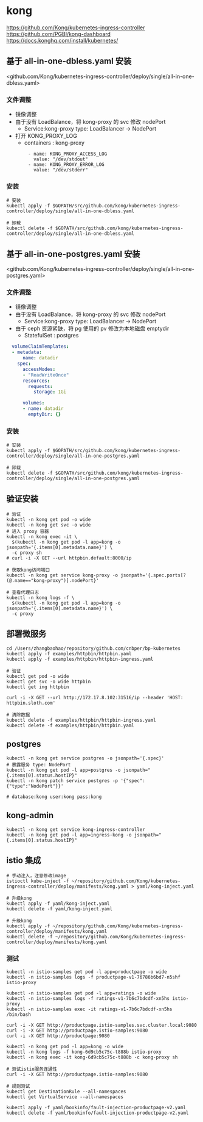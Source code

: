 # kong

<https://github.com/Kong/kubernetes-ingress-controller>
<https://github.com/PGBI/kong-dashboard>
<https://docs.konghq.com/install/kubernetes/>

## 基于 all-in-one-dbless.yaml 安装

<github.com/Kong/kubernetes-ingress-controller/deploy/single/all-in-one-dbless.yaml>

### 文件调整

- 镜像调整
- 由于没有 LoadBalance，将 kong-proxy 的 svc 修改 nodePort
  - Service:kong-proxy  type: LoadBalancer -> NodePort
- 打开 KONG_PROXY_LOG
  - containers : kong-proxy

```shell
        - name: KONG_PROXY_ACCESS_LOG
          value: "/dev/stdout"
        - name: KONG_PROXY_ERROR_LOG
          value: "/dev/stderr"
```

### 安装

```shell
# 安装
kubectl apply -f $GOPATH/src/github.com/kong/kubernetes-ingress-controller/deploy/single/all-in-one-dbless.yaml

# 卸载
kubectl delete -f $GOPATH/src/github.com/kong/kubernetes-ingress-controller/deploy/single/all-in-one-dbless.yaml
```

## 基于 all-in-one-postgres.yaml 安装

<github.com/Kong/kubernetes-ingress-controller/deploy/single/all-in-one-postgres.yaml>

### 文件调整

- 镜像调整
- 由于没有 LoadBalance，将 kong-proxy 的 svc 修改 nodePort
  - Service:kong-proxy  type: LoadBalancer -> NodePort
- 由于 ceph 资源紧缺，将 pg 使用的 pv 修改为本地磁盘 emptydir
  - StatefulSet : postgres

```yaml
  volumeClaimTemplates:
  - metadata:
      name: datadir
    spec:
      accessModes:
      - "ReadWriteOnce"
      resources:
        requests:
          storage: 1Gi
```

```yaml
      volumes:
      - name: datadir
        emptyDir: {}
```

### 安装

```shell
# 安装
kubectl apply -f $GOPATH/src/github.com/kong/kubernetes-ingress-controller/deploy/single/all-in-one-postgres.yaml

# 卸载
kubectl delete -f $GOPATH/src/github.com/kong/kubernetes-ingress-controller/deploy/single/all-in-one-postgres.yaml
```

## 验证安装

```shell
# 验证
kubectl -n kong get pod -o wide
kubectl -n kong get svc -o wide
# 进入 proxy 容器
kubectl -n kong exec -it \
  $(kubectl -n kong get pod -l app=kong -o jsonpath='{.items[0].metadata.name}') \
  -c proxy sh
# curl -i -X GET --url httpbin.default:8000/ip

# 获取kong访问端口
kubectl -n kong get service kong-proxy -o jsonpath='{.spec.ports[?(@.name=="kong-proxy")].nodePort}'

# 查看代理日志
kubectl -n kong logs -f \
  $(kubectl -n kong get pod -l app=kong -o jsonpath='{.items[0].metadata.name}') \
  -c proxy
```

## 部署微服务

```shell
cd /Users/zhangbaohao/repository/github.com/cnbper/bp-kubernetes
kubectl apply -f examples/httpbin/httpbin.yaml
kubectl apply -f examples/httpbin/httpbin-ingress.yaml

# 验证
kubectl get pod -o wide
kubectl get svc -o wide httpbin
kubectl get ing httpbin

curl -i -X GET --url http://172.17.8.102:31516/ip --header 'HOST: httpbin.sloth.com'

# 清除数据
kubectl delete -f examples/httpbin/httpbin-ingress.yaml
kubectl delete -f examples/httpbin/httpbin.yaml
```

## postgres

```shell
kubectl -n kong get service postgres -o jsonpath='{.spec}'
# 暴露服务 type: NodePort
kubectl -n kong get pod -l app=postgres -o jsonpath="{.items[0].status.hostIP}"
kubectl -n kong patch service postgres -p '{"spec":{"type":"NodePort"}}'

# database:kong user:kong pass:kong
```

## kong-admin

```shell
kubectl -n kong get service kong-ingress-controller
kubectl -n kong get pod -l app=ingress-kong -o jsonpath="{.items[0].status.hostIP}"
```

## istio 集成

```shell
# 手动注入，注意修改image
istioctl kube-inject -f ~/repository/github.com/Kong/kubernetes-ingress-controller/deploy/manifests/kong.yaml > yaml/kong-inject.yaml

# 升级kong
kubectl apply -f yaml/kong-inject.yaml
kubectl delete -f yaml/kong-inject.yaml

# 升级kong
kubectl apply -f ~/repository/github.com/Kong/kubernetes-ingress-controller/deploy/manifests/kong.yaml
kubectl delete -f ~/repository/github.com/Kong/kubernetes-ingress-controller/deploy/manifests/kong.yaml
```

### 测试

```shell
kubectl -n istio-samples get pod -l app=productpage -o wide
kubectl -n istio-samples logs -f productpage-v1-76786b6bd7-n5shf istio-proxy

kubectl -n istio-samples get pod -l app=ratings -o wide
kubectl -n istio-samples logs -f ratings-v1-7b6c7bdcdf-xn5hs istio-proxy
kubectl -n istio-samples exec -it ratings-v1-7b6c7bdcdf-xn5hs /bin/bash

curl -i -X GET http://productpage.istio-samples.svc.cluster.local:9080
curl -i -X GET http://productpage.istio-samples:9080
curl -i -X GET http://productpage:9080
```

```shell
kubectl -n kong get pod -l app=kong -o wide
kubectl -n kong logs -f kong-6d9cb5c75c-t888b istio-proxy
kubectl -n kong exec -it kong-6d9cb5c75c-t888b -c kong-proxy sh

# 测试istio服务连通性
curl -i -X GET http://productpage.istio-samples:9080

# 规则测试
kubectl get DestinationRule --all-namespaces
kubectl get VirtualService --all-namespaces

kubectl apply -f yaml/bookinfo/fault-injection-productpage-v2.yaml
kubectl delete -f yaml/bookinfo/fault-injection-productpage-v2.yaml
```
